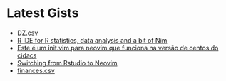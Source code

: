 # Latest Gists

<!-- GIST-LIST:START -->
- [DZ.csv](https://gist.github.com/lf-araujo/1bea4927813e09d9ec0ce0568935384e)
- [R IDE for R statistics, data analysis and a bit of Nim](https://gist.github.com/lf-araujo/9b3e239757d6f48a564d75818b46f17c)
- [Este é um init.vim para neovim que funciona na versão de centos do cidacs](https://gist.github.com/lf-araujo/5e60c2fd6a3f3fb077176451d3af74fe)
- [Switching from Rstudio to Neovim](https://gist.github.com/lf-araujo/4b9b69e6920f7efedfa28121ef013520)
- [finances.csv](https://gist.github.com/lf-araujo/5da7266c44b3824b824d578411dee73c)
<!-- GIST-LIST:END -->


<!--
**lf-araujo/lf-araujo** is a ✨ _special_ ✨ repository because its `README.md` (this file) appears on your GitHub profile.

Here are some ideas to get you started:

- 🔭 I’m currently working on ...
- 🌱 I’m currently learning ...
- 👯 I’m looking to collaborate on ...
- 🤔 I’m looking for help with ...
- 💬 Ask me about ...
- 📫 How to reach me: ...
- 😄 Pronouns: ...
- ⚡ Fun fact: ...
-->
